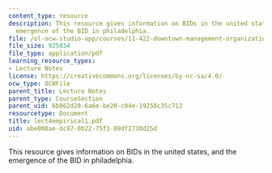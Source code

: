 ```yaml
---
content_type: resource
description: This resource gives information on BIDs in the united states, and the
  emergence of the BID in philadelphia.
file: /ol-ocw-studio-app/courses/11-422-downtown-management-organizations-fall-2006/abe008aedc970b2275f309df2730d25d_lect4empirical1.pdf
file_size: 925834
file_type: application/pdf
learning_resource_types:
- Lecture Notes
license: https://creativecommons.org/licenses/by-nc-sa/4.0/
ocw_type: OCWFile
parent_title: Lecture Notes
parent_type: CourseSection
parent_uid: 6b862d28-6a6e-be20-c04e-19258c35c712
resourcetype: Document
title: lect4empirical1.pdf
uid: abe008ae-dc97-0b22-75f3-09df2730d25d
---
```

This resource gives information on BIDs in the united states, and the emergence of the BID in philadelphia.